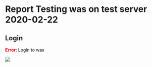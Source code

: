 # Report Testing was on test server 2020-02-22

## Login

<span style="color:red"><b> Error: </b></span> Login to was 

![](https://storage.googleapis.com/was-testing/screenShot28493h1TvoWWLUWdd.png?authuser=1)